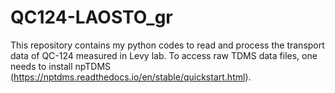 # QC124-LAOSTO_gr
This repository contains my python codes to read and process the transport data of QC-124 measured in Levy lab. To access raw TDMS data files, one needs to install npTDMS (https://nptdms.readthedocs.io/en/stable/quickstart.html).
